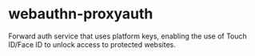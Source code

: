 # webauthn-proxyauth
Forward auth service that uses platform keys, enabling the use of Touch ID/Face ID to unlock access to protected websites.

